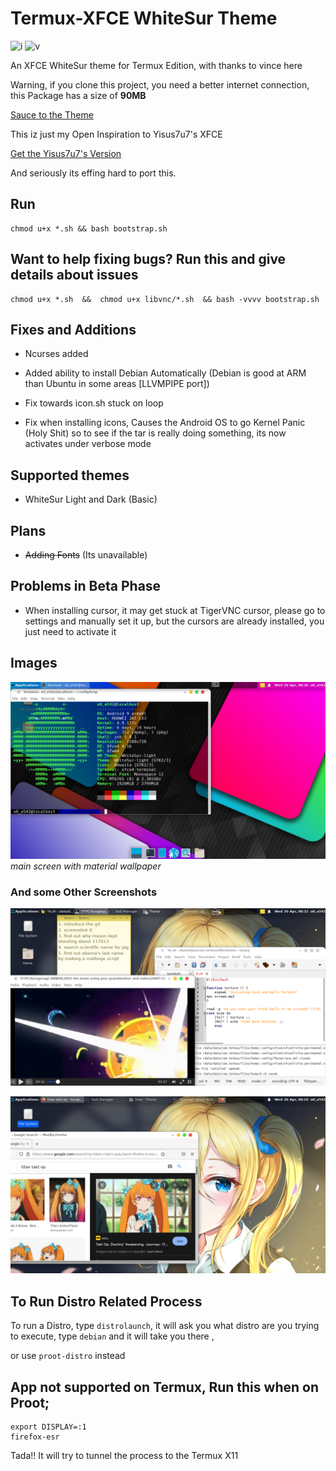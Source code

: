 # Termux-XFCE WhiteSur Theme

![i](https://img.shields.io/badge/status-beta-red?style=flat-square&logo=appveyor) ![v](https://img.shields.io/badge/Version-1.2-blue?style=flat-square&logo=appveyor)

An XFCE WhiteSur theme for Termux Edition, with thanks to vince here

Warning, if you clone this project, you need a better internet connection, this Package has a size of **90MB**

[Sauce to the Theme](https://github.com/vinceliuice/WhiteSur-gtk-theme)

This iz just my Open Inspiration to Yisus7u7's XFCE

[Get the Yisus7u7's Version](https://github.com/Yisus7u7/termux-desktop-xfce/blob/main/README-en.md)

And seriously its effing hard to port this.

## Run

```
chmod u+x *.sh && bash bootstrap.sh
```

## Want to help fixing bugs? Run this and give details about issues

```
chmod u+x *.sh  &&  chmod u+x libvnc/*.sh  && bash -vvvv bootstrap.sh
```

## Fixes and Additions

 - Ncurses added
 - Added ability to install Debian Automatically (Debian is good at ARM than Ubuntu in some areas [LLVMPIPE port])
 - Fix towards icon.sh stuck on loop

- Fix when installing icons, Causes the Android OS to go Kernel Panic (Holy Shit) so to see if the tar is really doing something, its now activates under verbose mode


## Supported themes

- WhiteSur Light and Dark (Basic)

## Plans

- ~~Adding Fonts~~ (Its unavailable)

## Problems in Beta Phase

- When installing cursor, it may get stuck at TigerVNC cursor, please go to settings and manually set it up, but the cursors are already installed, you just need to activate it


## Images

![img3](imgsrc/3.png)
*main screen with material wallpaper*

### And some Other Screenshots

![img2](imgsrc/2.png)

![img1](imgsrc/1.png)

## To Run Distro Related Process

To run a Distro, type `distrolaunch`, it will ask you what distro are you trying to execute, type `debian` and it will take you there ,

or use `proot-distro` instead

## App not supported on Termux, Run this when on Proot;

```
export DISPLAY=:1
firefox-esr
```

Tada!! It will try to tunnel the process to the Termux X11
